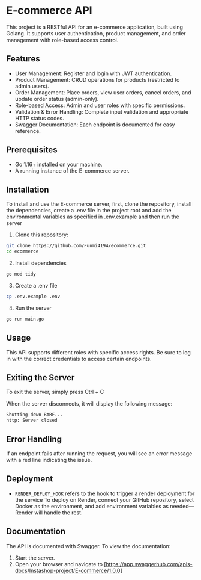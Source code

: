 ﻿# E-commerce API
This project is a RESTful API for an e-commerce application, built using Golang. It supports user authentication, product management, and order management with role-based access control.


## Features
- User Management: Register and login with JWT authentication.
- Product Management: CRUD operations for products (restricted to admin users).
- Order Management: Place orders, view user orders, cancel orders, and update order status (admin-only).
- Role-based Access: Admin and user roles with specific permissions.
- Validation & Error Handling: Complete input validation and appropriate HTTP status codes.
- Swagger Documentation: Each endpoint is documented for easy reference.


## Prerequisites
- Go 1.16+ installed on your machine.
- A running instance of the E-commerce server.


## Installation
To install and use the E-commerce server, first, clone the repository, install the dependencies, create a .env file in the project root and add the environmental variables as specified in .env.example and then run the server

1. Clone this repository:
```bash
git clone https://github.com/Funmi4194/ecommerce.git
cd ecommerce
```
2. Install dependencies
```bash
go mod tidy
```
3. Create a .env file
```bash
cp .env.example .env
```
4. Run the server
```bash
go run main.go
```


## Usage
This API supports different roles with specific access rights. Be sure to log in with the correct credentials to access certain endpoints.


## Exiting the Server
To exit the server, simply press Ctrl + C 

When the server disconnects, it will display the following message:
```bash
Shutting down BARF...
http: Server closed
```


## Error Handling
If an endpoint fails after running the request, you will see an error message with a red line indicating the issue.


## Deployment
- `RENDER_DEPLOY_HOOK` refers to the hook to trigger a render deployment for the service
To deploy on Render, connect your GitHub repository, select Docker as the environment, and add environment variables as needed—Render will handle the rest.


## Documentation
The API is documented with Swagger. To view the documentation:
1. Start the server.
2. Open your browser and navigate to [https://app.swaggerhub.com/apis-docs/Instashop-project/E-commerce/1.0.0]